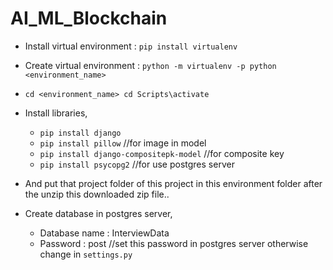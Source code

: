 # AI_ML_Blockchain

- Install virtual environment : `pip install virtualenv`

- Create virtual environment : `python -m virtualenv -p python <environment_name>`

- `cd <environment_name> cd Scripts\activate`

- Install libraries,
  - `pip install django`
  - `pip install pillow`    //for image in model
  - `pip install django-compositepk-model`   //for composite key
  - `pip install psycopg2`   //for use postgres server

- And put that project folder of this project in this environment folder after the unzip this downloaded zip file..


- Create database in postgres server,
  - Database name : InterviewData
  - Password : post   //set this password in postgres server otherwise change in `settings.py`
